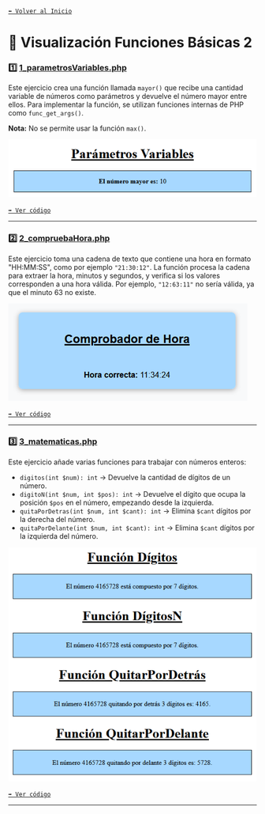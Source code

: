 [`⬅️ Volver al Inicio`](https://github.com/13MariaNoguera/Ejercicios1-PHP "Inicio Ejercicios")
<br>

# 📝 Visualización Funciones Básicas 2

### 1️⃣ [1_parametrosVariables.php](https://github.com/13MariaNoguera/Ejercicios1-PHP/blob/master/funciones/1_parametrosVariables.php "1_parametrosVariables.php")
Este ejercicio crea una función llamada `mayor()` que recibe una cantidad variable de números como parámetros y devuelve el número mayor entre ellos. Para implementar la función, se utilizan funciones internas de PHP como `func_get_args()`.

**Nota:** No se permite usar la función `max()`.

![Parámetros Variables](visualizacion/1_parametrosVariables.png)

[`➡️ Ver código`](https://github.com/13MariaNoguera/Ejercicios1-PHP/blob/master/funciones/1_parametrosVariables.php "1_parametrosVariables.php")

---

### 2️⃣ [2_compruebaHora.php](https://github.com/13MariaNoguera/Ejercicios1-PHP/blob/master/funciones/2_compruebaHora.php "2_compruebaHora.php")
Este ejercicio toma una cadena de texto que contiene una hora en formato "HH:MM:SS", como por ejemplo `"21:30:12"`. La función procesa la cadena para extraer la hora, minutos y segundos, y verifica si los valores corresponden a una hora válida. Por ejemplo, `"12:63:11"` no sería válida, ya que el minuto 63 no existe.

![Comprueba Hora](visualizacion/2_compruebaHora.png)

[`➡️ Ver código`](https://github.com/13MariaNoguera/Ejercicios1-PHP/blob/master/funciones/2_compruebaHora.php "2_compruebaHora.php")

---

### 3️⃣ [3_matematicas.php](https://github.com/13MariaNoguera/Ejercicios1-PHP/blob/master/funciones/3_matematicas.php "3_matematicas.php")
Este ejercicio añade varias funciones para trabajar con números enteros:
- `digitos(int $num): int` → Devuelve la cantidad de dígitos de un número.
- `digitoN(int $num, int $pos): int` → Devuelve el dígito que ocupa la posición `$pos` en el número, empezando desde la izquierda.
- `quitaPorDetras(int $num, int $cant): int` → Elimina `$cant` dígitos por la derecha del número.
- `quitaPorDelante(int $num, int $cant): int` → Elimina `$cant` dígitos por la izquierda del número.

![Matemáticas](visualizacion/3_matematicas.png)

[`➡️ Ver código`](https://github.com/13MariaNoguera/Ejercicios1-PHP/blob/master/funciones/3_matematicas.php "3_matematicas.php")

---
